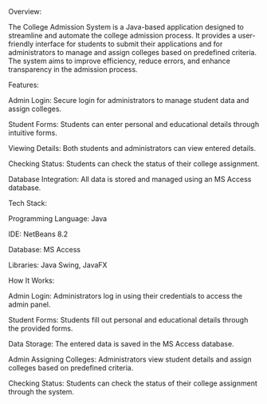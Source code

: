 Overview:

The College Admission System is a Java-based application designed to streamline and automate the college admission process. It provides a user-friendly interface for students to submit their applications and for administrators to manage and assign colleges based on predefined criteria. The system aims to improve efficiency, reduce errors, and enhance transparency in the admission process.

Features:

Admin Login: Secure login for administrators to manage student data and assign colleges.

Student Forms: Students can enter personal and educational details through intuitive forms.

Viewing Details: Both students and administrators can view entered details.

Checking Status: Students can check the status of their college assignment.

Database Integration: All data is stored and managed using an MS Access database.

Tech Stack:

Programming Language: Java

IDE: NetBeans 8.2

Database: MS Access

Libraries: Java Swing, JavaFX

How It Works:

Admin Login: Administrators log in using their credentials to access the admin panel.

Student Forms: Students fill out personal and educational details through the provided forms.

Data Storage: The entered data is saved in the MS Access database.

Admin Assigning Colleges: Administrators view student details and assign colleges based on predefined criteria.

Checking Status: Students can check the status of their college assignment through the system.
